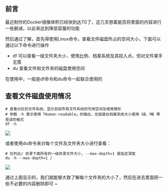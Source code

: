 前言
--

最近制作的Docker镜像体积已经快到达7G了，这几天想着能否将里面的内容进行一些删减，以此来达到降低容量的功能

然后通过了解，首先得使用Linux命令，查看文件磁盘所占的空间大小，下面可以通过以下命令进行操作

*   df 可以查看一级文件夹大小、使用比例、档案系统及其挂入点，但对文件束手无策
*   du 查看文件和文件夹的磁盘使用空间

在使用中，一般是df命令和du命令一起联合使用的

查看文件磁盘使用情况
----------

    # 查看分区的文件系统，显示目前所有文件系统的可用空间及使用情形
    # 参数 -h 表示使用「Human-readable」的输出，也就是在档案系统大小使用 GB、MB 等易读的格式
    df -h

![](http://image.moguit.cn/1577332994777.png)

或者使用du命令来对每个文件及文件夹大小进行查看：

    # 仅列出/ 目录下面所有的一级目录文件大小, --max-depth=1 是指定深度
    du -h --max-depth=1 /

![](http://image.moguit.cn/1577333099896.png)

通过上面显示的，我们就能够大致了解每个文件夹的大小了，然后在进去里面把一些不必要的内容删除即可 ~